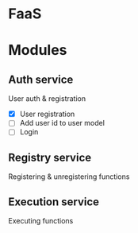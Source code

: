 # FaaS

# Modules
## Auth service
User auth & registration
- [x] User registration
- [ ] Add user id to user model
- [ ] Login

## Registry service
Registering & unregistering functions

## Execution service
Executing functions